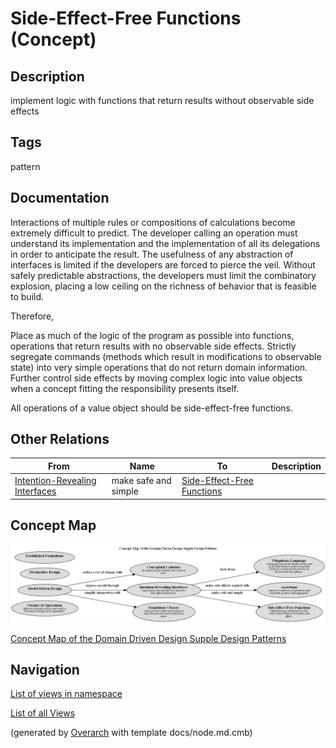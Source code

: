 
# Side-Effect-Free Functions (Concept)
## Description
implement logic with functions that return results without observable side effects


## Tags
pattern

## Documentation
Interactions of multiple rules or compositions of calculations become extremely
difficult to predict. The developer calling an operation must understand its
implementation and the implementation of all its delegations in order to
anticipate the result. The usefulness of any abstraction of interfaces is
limited if the developers are forced to pierce the veil. Without safely
predictable abstractions, the developers must limit the combinatory explosion,
placing a low ceiling on the richness of behavior that is feasible to build.

Therefore,

Place as much of the logic of the program as possible into functions,
operations that return results with no observable side effects. Strictly
segregate commands (methods which result in modifications to observable state)
into very simple operations that do not return domain information. Further
control side effects by moving complex logic into value objects when a concept
fitting the responsibility presents itself.

All operations of a value object should be side-effect-free functions.
## Other Relations
| From | Name | To | Description |
|---|---|---|---|
| [Intention-Revealing Interfaces](../../../software-development/domain-driven-design/supple-design/intention-revealing-interfaces.md) | make safe and simple | [Side-Effect-Free Functions](../../../software-development/domain-driven-design/supple-design/side-effect-free-functions.md) |  |

## Concept Map
![Concept Map of the Domain Driven Design Supple Design Patterns](../../../software-development/domain-driven-design/supple-design/concept-view.png)

[Concept Map of the Domain Driven Design Supple Design Patterns](../../../software-development/domain-driven-design/supple-design/concept-view.md)


## Navigation
[List of views in namespace](./views-in-namespace.md)

[List of all Views](../../../views.md)


(generated by [Overarch](https://github.com/soulspace-org/overarch) with template docs/node.md.cmb)
